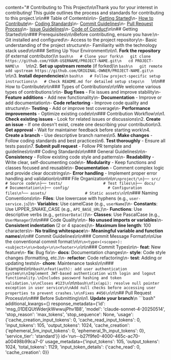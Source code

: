content="# Contributing to This Project\n\nThank you for your interest in contributing! This guide outlines the process and standards for contributing to this project.\n\n## Table of Contents\n\n- [Getting Started](#getting-started)\n- [How to Contribute](#how-to-contribute)\n- [Coding Standards](#coding-standards)\n- [Commit Guidelines](#commit-guidelines)\n- [Pull Request Process](#pull-request-process)\n- [Issue Guidelines](#issue-guidelines)\n- [Code of Conduct](#code-of-conduct)\n\n## Getting Started\n\n### Prerequisites\n\nBefore contributing, ensure you have:\n- Git installed and configured\n- Access to the project repository\n- Basic understanding of the project structure\n- Familiarity with the technology stack used\n\n### Setting Up Your Environment\n\n1. **Fork the repository** (if external contributor)\n   ```bash\n   # Clone your fork\n   git clone https://github.com/YOUR-USERNAME/PROJECT-NAME.git\n   cd PROJECT-NAME\n   ```\n\n2. **Set up upstream remote** (if forked)\n   ```bash\n   git remote add upstream https://github.com/ORIGINAL-OWNER/PROJECT-NAME.git\n   ```\n\n3. **Install dependencies**\n   ```bash\n   # Follow project-specific setup instructions\n   # Check README.md for detailed setup steps\n   ```\n\n## How to Contribute\n\n### Types of Contributions\n\nWe welcome various types of contributions:\n\n- **Bug fixes** - Fix issues and improve stability\n- **Feature additions** - Add new functionality\n- **Documentation** - Improve or add documentation\n- **Code refactoring** - Improve code quality and structure\n- **Testing** - Add or improve test coverage\n- **Performance improvements** - Optimize existing code\n\n### Contribution Workflow\n\n1. **Check existing issues** - Look for related issues or discussions\n2. **Create an issue** - If one doesn't exist, create one describing your contribution\n3. **Get approval** - Wait for maintainer feedback before starting work\n4. **Create a branch** - Use descriptive branch names\n5. **Make changes** - Follow coding standards and best practices\n6. **Test thoroughly** - Ensure all tests pass\n7. **Submit pull request** - Follow PR template and guidelines\n\n## Coding Standards\n\n### General Guidelines\n\n- **Consistency** - Follow existing code style and patterns\n- **Readability** - Write clear, self-documenting code\n- **Modularity** - Keep functions and classes focused and reusable\n- **Documentation** - Comment complex logic and provide clear docstrings\n- **Error handling** - Implement proper error handling and validation\n\n### File Organization\n\n```\nproject/\n├── src/                    # Source code\n├── tests/                  # Test files\n├── docs/                   # Documentation\n├── config/                 # Configuration files\n└── assets/                 # Static assets\n```\n\n### Naming Conventions\n\n- **Files**: Use lowercase with hyphens (e.g., `user-service.js`)\n- **Variables**: Use camelCase (e.g., `userName`)\n- **Constants**: Use UPPER_SNAKE_CASE (e.g., `API_BASE_URL`)\n- **Functions**: Use descriptive verbs (e.g., `getUserData()`)\n- **Classes**: Use PascalCase (e.g., `UserManager`)\n\n### Code Quality\n\n- **No unused imports or variables**\n- **Consistent indentation** (2 or 4 spaces)\n- **Maximum line length**: 100 characters\n- **No trailing whitespace**\n- **Meaningful variable and function names**\n\n## Commit Guidelines\n\n### Commit Message Format\n\nUse the conventional commit format:\n\n```\n<type>(<scope>): <subject>\n\n<body>\n\n<footer>\n```\n\n### Commit Types\n\n- **feat**: New feature\n- **fix**: Bug fix\n- **docs**: Documentation changes\n- **style**: Code style changes (formatting, etc.)\n- **refactor**: Code refactoring\n- **test**: Adding or updating tests\n- **chore**: Maintenance tasks\n\n### Examples\n\n```bash\nfeat(auth): add user authentication system\n\nImplement JWT-based authentication with login and logout functionality.\nIncludes password hashing and token validation.\n\nCloses #123\n```\n\n```bash\nfix(api): resolve null pointer exception in user service\n\nAdd null checks before accessing user properties to prevent crashes.\n\nFixes #456\n```\n\n## Pull Request Process\n\n### Before Submitting\n\n1. **Update your branch**\n   ```bash" additional_kwargs={} response_metadata={'id': 'msg_01DEQUtWderjkWwwujPhv1B8', 'model': 'claude-sonnet-4-20250514', 'stop_reason': 'max_tokens', 'stop_sequence': None, 'usage': {'cache_creation_input_tokens': 0, 'cache_read_input_tokens': 0, 'input_tokens': 105, 'output_tokens': 1024, 'cache_creation': {'ephemeral_5m_input_tokens': 0, 'ephemeral_1h_input_tokens': 0}, 'service_tier': 'standard'}} id='run--b27f9fe0-4000-465c-ac70-a00498b99ca7-0' usage_metadata={'input_tokens': 105, 'output_tokens': 1024, 'total_tokens': 1129, 'input_token_details': {'cache_read': 0, 'cache_creation': 0}}